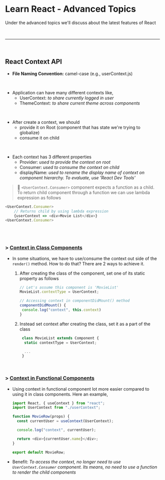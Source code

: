# Learn React - Advanced Topics

Under the advanced topics we'll discuss about the latest features of React

<br/>

---

<br/>

## React Context API

- **File Naming Convention:** camel-case (e.g., userContext.js)

<br/>

- Application can have many different contexts like,
  - UserContext: _to share currently logged in user_
  - ThemeContext: _to share current theme across components_

<br/>

- After create a context, we should
  - provide it on Root (component that has state we're trying to globalize)
  - consume it on child

<br/>

- Each context has 3 different properties
  - Provider: _used to provide the context on root_
  - Consumer: _used to consume the context on child_
  - displayName: _used to rename the display name of context on component hierarchy. To evaluate, use 'React Dev Tools'_

> 📝 `<UserContext.Consumer>` component expects a function as a child. To return child component through a function we can use lambda expression as follows

```js
<UserContext.Consumer>
    // Returns child by using lambda expression
    {userContext => <div>Movie List</div>}
<UserContext.Consumer>
```

<br/><br/>

### > <ins>Context in Class Components</ins>

- In some situations, we have to use/consume the context out side of the `render()` method. How to do that? There are 2 ways to achieve it.

  1. After creating the class of the component, set one of its static property as follows

     ```js
     // Let's assume this component is 'MovieList'
     MovieList.contextType = UserContext;
     ```

     ```js
     // Accessing context in componentDidMount() method
     componentDidMount() {
      console.log("context", this.context)
     }

     ```

  2. Instead set context after creating the class, set it as a part of the class

     ```js
      class MovieList extends Component {
       static contextType = UserContext;

       ...
      }
     ```

<br/>

### > <ins>Context in Functional Components</ins>

- Using context in functional component lot more easier compared to using it in class components. Here an example,

  ```js
  import React, { useContext } from "react";
  import UserContext from "./userContext";

  function MovieRow(props) {
    const currentUser = useContext(UserContext);

    console.log("context", currentUser);

    return <div>{currentUser.name}</div>;
  }

  export default MovieRow;
  ```

- Benefit: _To access the context, no longer need to use `UserContext.Consumer` component. Its means, no need to use a function to render the child components_
